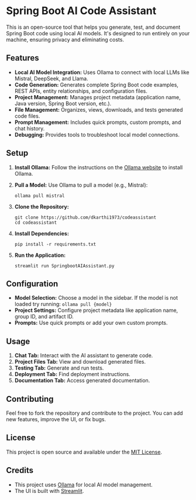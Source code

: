 # Spring Boot AI Code Assistant

This is an open-source tool that helps you generate, test, and document Spring Boot code using local AI models. It's designed to run entirely on your machine, ensuring privacy and eliminating costs.

## Features

-   **Local AI Model Integration:** Uses Ollama to connect with local LLMs like Mistral, DeepSeek, and Llama.
-   **Code Generation:** Generates complete Spring Boot code examples, REST APIs, entity relationships, and configuration files.
-   **Project Management:** Manages project metadata (application name, Java version, Spring Boot version, etc.).
-   **File Management:** Organizes, views, downloads, and tests generated code files.
-   **Prompt Management:** Includes quick prompts, custom prompts, and chat history.
-   **Debugging:** Provides tools to troubleshoot local model connections.

## Setup

1.  **Install Ollama:** Follow the instructions on the [Ollama website](https://ollama.com/) to install Ollama.

2.  **Pull a Model:** Use Ollama to pull a model (e.g., Mistral):

    ```
    ollama pull mistral
    ```

3.  **Clone the Repository:**

    ```
    git clone https://github.com/dkarthi1973/codeassistant
    cd codeassistant
    ```

4.  **Install Dependencies:**

    ```
    pip install -r requirements.txt
    ```

5.  **Run the Application:**

    ```
    streamlit run SpringbootAIAssistant.py
    ```

## Configuration

-   **Model Selection:** Choose a model in the sidebar.  If the model is not loaded try running:  `ollama pull {model}`
-   **Project Settings:** Configure project metadata like application name, group ID, and artifact ID.
-   **Prompts:** Use quick prompts or add your own custom prompts.

## Usage

1.  **Chat Tab:** Interact with the AI assistant to generate code.
2.  **Project Files Tab:** View and download generated files.
3.  **Testing Tab:** Generate and run tests.
4.  **Deployment Tab:** Find deployment instructions.
5.  **Documentation Tab:** Access generated documentation.

## Contributing

Feel free to fork the repository and contribute to the project. You can add new features, improve the UI, or fix bugs.

## License

This project is open source and available under the [MIT License](LICENSE).

## Credits

-   This project uses [Ollama](https://ollama.com/) for local AI model management.
-   The UI is built with [Streamlit](https://streamlit.io/).

